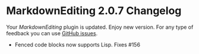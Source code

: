 # MarkdownEditing 2.0.7 Changelog

Your _MarkdownEditing_ plugin is updated. Enjoy new version. For any type of feedback you can use [GitHub issues][issues].

* Fenced code blocks now supports Lisp. Fixes #156

[issues]: https://github.com/SublimeText-Markdown/MarkdownEditing/issues
